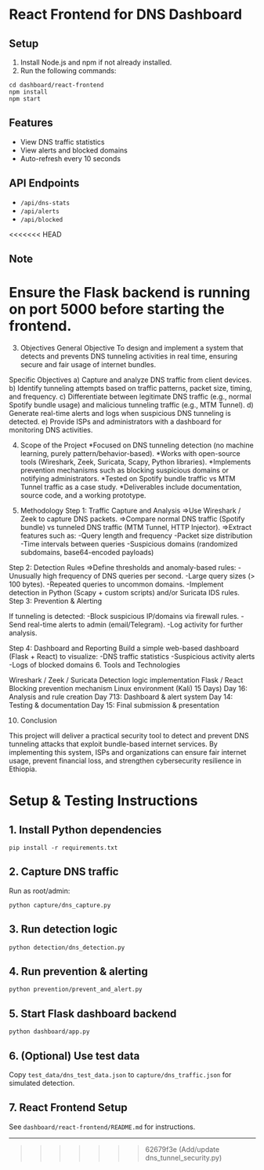 # React Frontend for DNS Dashboard

## Setup
1. Install Node.js and npm if not already installed.
2. Run the following commands:
```
cd dashboard/react-frontend
npm install
npm start
```

## Features
- View DNS traffic statistics
- View alerts and blocked domains
- Auto-refresh every 10 seconds

## API Endpoints
- `/api/dns-stats`
- `/api/alerts`
- `/api/blocked`

<<<<<<< HEAD
## Note
Ensure the Flask backend is running on port 5000 before starting the frontend.
=======
3. Objectives
General Objective
To design and implement a system that detects and prevents DNS tunneling activities in real time, ensuring secure and fair usage of internet bundles.

Specific Objectives
a) Capture and analyze DNS traffic from client devices.
b) Identify tunneling attempts based on traffic patterns, packet size, timing, and frequency.
c) Differentiate between legitimate DNS traffic (e.g., normal Spotify bundle usage) and malicious tunneling traffic (e.g., MTM Tunnel).
d) Generate real-time alerts and logs when suspicious DNS tunneling is detected.
e) Provide ISPs and administrators with a dashboard for monitoring DNS activities.

4. Scope of the Project
*Focused on DNS tunneling detection (no machine learning, purely pattern/behavior-based).
*Works with open-source tools (Wireshark, Zeek, Suricata, Scapy, Python libraries).
*Implements prevention mechanisms such as blocking suspicious domains or notifying administrators.
*Tested on Spotify bundle traffic vs MTM Tunnel traffic as a case study.
*Deliverables include documentation, source code, and a working prototype.

5. Methodology
Step 1: Traffic Capture and Analysis
=>Use Wireshark / Zeek to capture DNS packets.
=>Compare normal DNS traffic (Spotify bundle) vs tunneled DNS traffic (MTM Tunnel, HTTP Injector).
=>Extract features such as:
                         -Query length and frequency
                         -Packet size distribution
                         -Time intervals between queries
                         -Suspicious domains (randomized subdomains, base64-encoded payloads)

Step 2: Detection Rules
=>Define thresholds and anomaly-based rules:
                                         -Unusually high frequency of DNS queries per second.
                                         -Large query sizes (> 100 bytes).
                                         -Repeated queries to uncommon domains.
                                         -Implement detection in Python (Scapy + custom scripts) and/or Suricata IDS rules.
Step 3: Prevention & Alerting

If tunneling is detected:
                       -Block suspicious IP/domains via firewall rules.
                       -Send real-time alerts to admin (email/Telegram).
                       -Log activity for further analysis.

Step 4: Dashboard and Reporting
Build a simple web-based dashboard (Flask + React) to visualize:
                                         -DNS traffic statistics
                                         -Suspicious activity alerts
                                         -Logs of blocked domains
6. Tools and Technologies

Wireshark / Zeek / Suricata Detection logic implementation
Flask / React Blocking prevention mechanism
Linux environment (Kali) 15 Days)
Day 16: Analysis and rule creation
Day 713: Dashboard & alert system
Day 14: Testing & documentation
Day 15: Final submission & presentation

10. Conclusion

This project will deliver a practical security tool to detect and prevent DNS tunneling attacks that exploit bundle-based internet services. By implementing this system, ISPs and organizations can ensure fair internet usage, prevent financial loss, and strengthen cybersecurity resilience in Ethiopia.

# Setup & Testing Instructions

## 1. Install Python dependencies
```
pip install -r requirements.txt
```

## 2. Capture DNS traffic
Run as root/admin:
```
python capture/dns_capture.py
```

## 3. Run detection logic
```
python detection/dns_detection.py
```

## 4. Run prevention & alerting
```
python prevention/prevent_and_alert.py
```

## 5. Start Flask dashboard backend
```
python dashboard/app.py
```

## 6. (Optional) Use test data
Copy `test_data/dns_test_data.json` to `capture/dns_traffic.json` for simulated detection.

## 7. React Frontend Setup
See `dashboard/react-frontend/README.md` for instructions.

---
>>>>>>> 62679f3e (Add/update dns_tunnel_security.py)